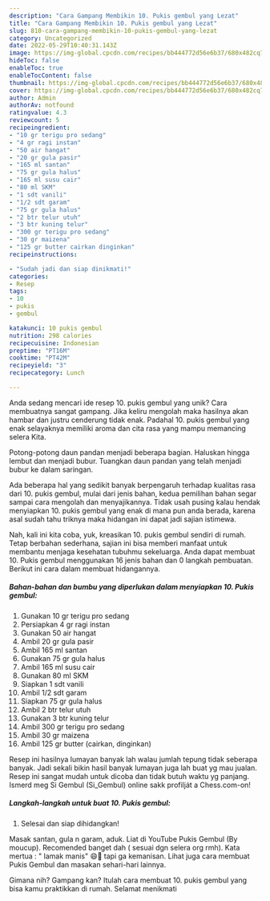 ```yaml
---
description: "Cara Gampang Membikin 10. Pukis gembul yang Lezat"
title: "Cara Gampang Membikin 10. Pukis gembul yang Lezat"
slug: 810-cara-gampang-membikin-10-pukis-gembul-yang-lezat
category: Uncategorized
date: 2022-05-29T10:40:31.143Z
image: https://img-global.cpcdn.com/recipes/bb444772d56e6b37/680x482cq70/10-pukis-gembul-foto-resep-utama.jpg
hideToc: false
enableToc: true
enableTocContent: false
thumbnail: https://img-global.cpcdn.com/recipes/bb444772d56e6b37/680x482cq70/10-pukis-gembul-foto-resep-utama.jpg
cover: https://img-global.cpcdn.com/recipes/bb444772d56e6b37/680x482cq70/10-pukis-gembul-foto-resep-utama.jpg
author: Admin
authorAv: notfound
ratingvalue: 4.3
reviewcount: 5
recipeingredient:
- "10 gr terigu pro sedang"
- "4 gr ragi instan"
- "50 air hangat"
- "20 gr gula pasir"
- "165 ml santan"
- "75 gr gula halus"
- "165 ml susu cair"
- "80 ml SKM"
- "1 sdt vanili"
- "1/2 sdt garam"
- "75 gr gula halus"
- "2 btr telur utuh"
- "3 btr kuning telur"
- "300 gr terigu pro sedang"
- "30 gr maizena"
- "125 gr butter cairkan dinginkan"
recipeinstructions:

- "Sudah jadi dan siap dinikmati!"
categories:
- Resep
tags:
- 10
- pukis
- gembul

katakunci: 10 pukis gembul 
nutrition: 298 calories
recipecuisine: Indonesian
preptime: "PT16M"
cooktime: "PT42M"
recipeyield: "3"
recipecategory: Lunch

---
```





Anda sedang mencari ide resep 10. pukis gembul yang unik? Cara membuatnya sangat gampang. Jika keliru mengolah maka hasilnya akan hambar dan justru cenderung tidak enak. Padahal 10. pukis gembul yang enak selayaknya memiliki aroma dan cita rasa yang mampu memancing selera Kita.





Potong-potong daun pandan menjadi beberapa bagian. Haluskan hingga lembut dan menjadi bubur. Tuangkan daun pandan yang telah menjadi bubur ke dalam saringan.

Ada beberapa hal yang sedikit banyak berpengaruh terhadap kualitas rasa dari 10. pukis gembul, mulai dari jenis bahan, kedua pemilihan bahan segar sampai cara mengolah dan menyajikannya. Tidak usah pusing kalau hendak menyiapkan 10. pukis gembul yang enak di mana pun anda berada, karena asal sudah tahu triknya maka hidangan ini dapat jadi sajian istimewa.






Nah, kali ini kita coba, yuk, kreasikan 10. pukis gembul sendiri di rumah. Tetap berbahan sederhana, sajian ini bisa memberi manfaat untuk membantu menjaga kesehatan tubuhmu sekeluarga. Anda dapat membuat 10. Pukis gembul menggunakan 16 jenis bahan dan 0 langkah pembuatan. Berikut ini cara dalam membuat hidangannya.

<!--inarticleads1-->

##### Bahan-bahan dan bumbu yang diperlukan dalam menyiapkan 10. Pukis gembul:

1. Gunakan 10 gr terigu pro sedang
1. Persiapkan 4 gr ragi instan
1. Gunakan 50 air hangat
1. Ambil 20 gr gula pasir
1. Ambil 165 ml santan
1. Gunakan 75 gr gula halus
1. Ambil 165 ml susu cair
1. Gunakan 80 ml SKM
1. Siapkan 1 sdt vanili
1. Ambil 1/2 sdt garam
1. Siapkan 75 gr gula halus
1. Ambil 2 btr telur utuh
1. Gunakan 3 btr kuning telur
1. Ambil 300 gr terigu pro sedang
1. Ambil 30 gr maizena
1. Ambil 125 gr butter (cairkan, dinginkan)


Resep ini hasilnya lumayan banyak lah walau jumlah tepung tidak seberapa banyak. Jadi sekali bikin hasil banyak lumayan juga lah buat yg mau jualan. Resep ini sangat mudah untuk dicoba dan tidak butuh waktu yg panjang. Ismerd meg Si Gembul (Si_Gembul) online sakk profilját a Chess.com-on! 

<!--inarticleads2-->

##### Langkah-langkah untuk buat 10. Pukis gembul:


1. Selesai dan siap dihidangkan!

Masak santan, gula n garam, aduk. Liat di YouTube Pukis Gembul (By moucup). Recomended banget dah ( sesuai dgn selera org rmh). Kata mertua : &#34; lamak manis&#34; 😄🥰 tapi ga kemanisan. Lihat juga cara membuat Pukis Gembul dan masakan sehari-hari lainnya. 

Gimana nih? Gampang kan? Itulah cara membuat 10. pukis gembul yang bisa kamu praktikkan di rumah. Selamat menikmati
